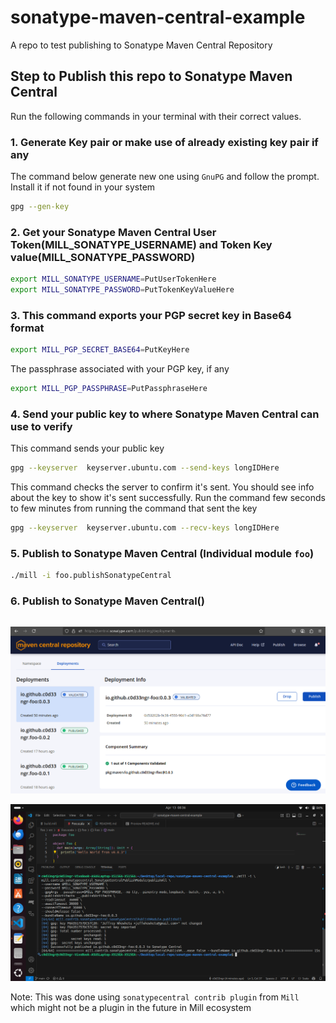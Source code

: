 # sonatype-maven-central-example
A repo to test publishing to Sonatype Maven Central Repository

## Step to Publish this repo to Sonatype Maven Central

Run the following commands in your terminal with their correct values.

### 1. Generate Key pair or make use of already existing key pair if any

The command below generate new one using `GnuPG` and follow the prompt. Install it if not found in your system

```bash
gpg --gen-key
```

### 2. Get your Sonatype Maven Central User Token(MILL_SONATYPE_USERNAME) and Token Key value(MILL_SONATYPE_PASSWORD)

```bash
export MILL_SONATYPE_USERNAME=PutUserTokenHere
export MILL_SONATYPE_PASSWORD=PutTokenKeyValueHere
```

### 3. This command exports your PGP secret key in Base64 format

```bash
export MILL_PGP_SECRET_BASE64=PutKeyHere
```

The passphrase associated with your PGP key, if any

```bash
export MILL_PGP_PASSPHRASE=PutPassphraseHere
```

### 4. Send your public key to where Sonatype Maven Central can use to verify

This command sends your public key

```bash
gpg --keyserver  keyserver.ubuntu.com --send-keys longIDHere
```

This command checks the server to confirm it's sent. You should see info about the key to show it's sent successfully. Run the command few seconds to few minutes from running the command that sent the key

```bash
gpg --keyserver  keyserver.ubuntu.com --recv-keys longIDHere
```

### 5. Publish to Sonatype Maven Central (Individual module `foo`)

```bash
./mill -i foo.publishSonatypeCentral
```

### 6. Publish to Sonatype Maven Central()

```bash
```

![screenshot_one](Screenshot%20from%202025-04-13%2009-25-29.png)

![screenshoot_two](Screenshot%20from%202025-04-13%2008-36-53.png)


Note: This was done using `sonatypecentral contrib plugin` from `Mill` which might not be a plugin in the future in Mill ecosystem